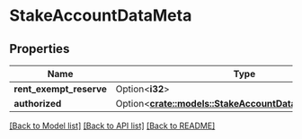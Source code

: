 # StakeAccountDataMeta

## Properties

Name | Type | Description | Notes
------------ | ------------- | ------------- | -------------
**rent_exempt_reserve** | Option<**i32**> |  | [optional]
**authorized** | Option<[**crate::models::StakeAccountDataMetaAuthorized**](StakeAccount_data_meta_authorized.md)> |  | [optional]

[[Back to Model list]](../solanabeach_api.wiki/Home.md#documentation-for-models) [[Back to API list]](../solanabeach_api.wiki/Home.md#documentation-for-api-endpoints) [[Back to README]](../solanabeach_api.wiki/Home.md)


